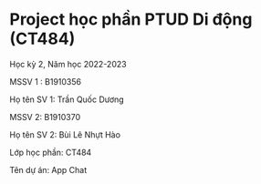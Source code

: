 # Project học phần PTUD Di động (CT484)

Học kỳ 2, Năm học 2022-2023

MSSV 1 : B1910356

Họ tên SV 1: Trần Quốc Dương

MSSV 2: B1910370

Họ tên SV 2: Bùi Lê Nhựt Hào

Lớp học phần: CT484

Tên dự án: App Chat
